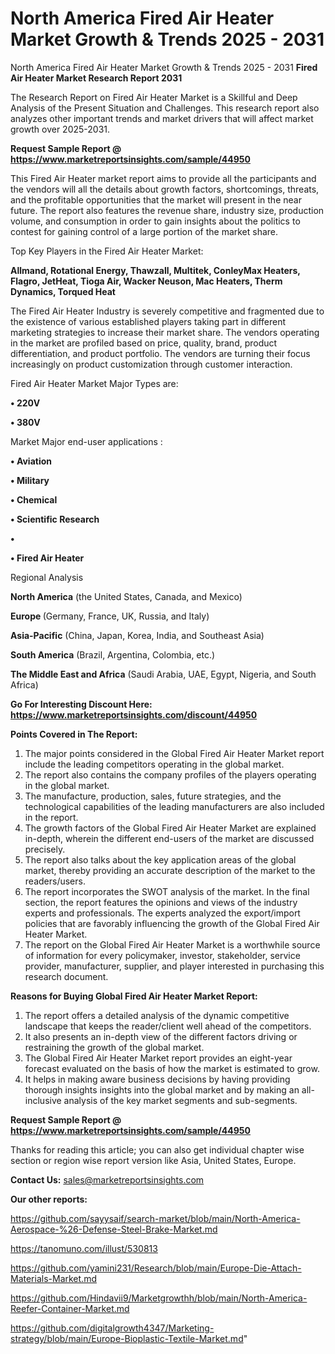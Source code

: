 # North America Fired Air Heater Market Growth & Trends 2025 - 2031
North America Fired Air Heater Market Growth & Trends 2025 - 2031
<strong>Fired Air Heater Market Research Report 2031</strong>

The Research Report on Fired Air Heater Market is a Skillful and Deep Analysis of the Present Situation and Challenges. This research report also analyzes other important trends and market drivers that will affect market growth over 2025-2031.

<strong>Request Sample Report @ <a href=https://www.marketreportsinsights.com/sample/44950>https://www.marketreportsinsights.com/sample/44950</a></strong>

This Fired Air Heater market report aims to provide all the participants and the vendors will all the details about growth factors, shortcomings, threats, and the profitable opportunities that the market will present in the near future. The report also features the revenue share, industry size, production volume, and consumption in order to gain insights about the politics to contest for gaining control of a large portion of the market share.

Top Key Players in the Fired Air Heater Market:

<strong>Allmand, Rotational Energy, Thawzall, Multitek, ConleyMax Heaters, Flagro, JetHeat, Tioga Air, Wacker Neuson, Mac Heaters, Therm Dynamics, Torqued Heat</strong>

The Fired Air Heater Industry is severely competitive and fragmented due to the existence of various established players taking part in different marketing strategies to increase their market share. The vendors operating in the market are profiled based on price, quality, brand, product differentiation, and product portfolio. The vendors are turning their focus increasingly on product customization through customer interaction.

Fired Air Heater Market Major Types are:

<strong>•  220V

•  380V</strong>

Market Major end-user applications :

<strong>•  Aviation

•  Military

•  Chemical

•  Scientific Research

•  

•  Fired Air Heater</strong>

Regional Analysis

</u><strong><b>North America</b></strong> (the United States, Canada, and Mexico)

<strong><b>Europe </b></strong>(Germany, France, UK, Russia, and Italy)

<strong><b>Asia-Pacific</b></strong> (China, Japan, Korea, India, and Southeast Asia)

<strong><b>South America</b></strong> (Brazil, Argentina, Colombia, etc.)

<strong><b>The Middle East and Africa</b></strong> (Saudi Arabia, UAE, Egypt, Nigeria, and South Africa)

<strong>Go For Interesting Discount Here: <a href=https://www.marketreportsinsights.com/discount/44950>https://www.marketreportsinsights.com/discount/44950</a></strong>

<strong>Points Covered in The Report:</strong>
<ol>
  <li>The major points considered in the Global Fired Air Heater Market report include the leading competitors operating in the global market.</li>
  <li>The report also contains the company profiles of the players operating in the global market.</li>
  <li>The manufacture, production, sales, future strategies, and the technological capabilities of the leading manufacturers are also included in the report.</li>
  <li>The growth factors of the Global Fired Air Heater Market are explained in-depth, wherein the different end-users of the market are discussed precisely.</li>
  <li>The report also talks about the key application areas of the global market, thereby providing an accurate description of the market to the readers/users.</li>
  <li>The report incorporates the SWOT analysis of the market. In the final section, the report features the opinions and views of the industry experts and professionals. The experts analyzed the export/import policies that are favorably influencing the growth of the Global Fired Air Heater Market.</li>
  <li>The report on the Global Fired Air Heater Market is a worthwhile source of information for every policymaker, investor, stakeholder, service provider, manufacturer, supplier, and player interested in purchasing this research document.</li>
</ol>
<strong>Reasons for Buying Global Fired Air Heater Market Report:</strong>

<ol>
  <li>The report offers a detailed analysis of the dynamic competitive landscape that keeps the reader/client well ahead of the competitors.</li>
  <li>It also presents an in-depth view of the different factors driving or restraining the growth of the global market.</li>
  <li>The Global Fired Air Heater Market report provides an eight-year forecast evaluated on the basis of how the market is estimated to grow.</li>
  <li>It helps in making aware business decisions by having providing thorough insights insights into the global market and by making an all-inclusive analysis of the key market segments and sub-segments.</li>
</ol>
<strong>Request Sample Report @ <a href=https://www.marketreportsinsights.com/sample/44950>https://www.marketreportsinsights.com/sample/44950</a></strong>


Thanks for reading this article; you can also get individual chapter wise section or region wise report version like Asia, United States, Europe.

<strong>Contact Us:</strong>
sales@marketreportsinsights.com

<strong>Our other reports:</strong>

<a href=https://github.com/sayysaif/search-market/blob/main/North-America-Aerospace-%26-Defense-Steel-Brake-Market.md>https://github.com/sayysaif/search-market/blob/main/North-America-Aerospace-%26-Defense-Steel-Brake-Market.md</a>

<a href=https://tanomuno.com/illust/530813>https://tanomuno.com/illust/530813</a>

<a href=https://github.com/yamini231/Research/blob/main/Europe-Die-Attach-Materials-Market.md>https://github.com/yamini231/Research/blob/main/Europe-Die-Attach-Materials-Market.md</a>

<a href=https://github.com/Hindavii9/Marketgrowthh/blob/main/North-America-Reefer-Container-Market.md>https://github.com/Hindavii9/Marketgrowthh/blob/main/North-America-Reefer-Container-Market.md</a>

<a href=https://github.com/digitalgrowth4347/Marketing-strategy/blob/main/Europe-Bioplastic-Textile-Market.md>https://github.com/digitalgrowth4347/Marketing-strategy/blob/main/Europe-Bioplastic-Textile-Market.md</a>"
